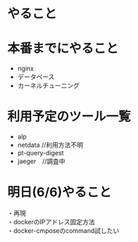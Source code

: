 # やること


# 本番までにやること
- nginx
- データベース
- カーネルチューニング

# 利用予定のツール一覧
- alp
- netdata //利用方法不明
- pt-query-digest
- jaeger　//調査中

# 明日(6/6)やること
・再現  
・dockerのIPアドレス固定方法  
・docker-cmposeのcommand試したい
